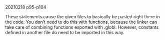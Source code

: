 20210218 p95-p104

These statements cause the given files to basically be pasted right there in the
code. You don’t need to do this with functions, because the linker can take care of
combining functions exported with .globl. However, constants defined in
another file do need to be imported in this way.

